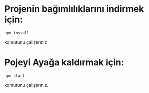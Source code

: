 # Projenin bağımlılıklarını indirmek için:

`npm install`

komutunu çalıştırınız

# Pojeyi Ayağa kaldırmak için:

`npm start`

komutunu çalıştırınız.
